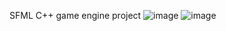 SFML C++ game engine project
![image](https://github.com/user-attachments/assets/87753d91-9c13-40bd-8291-46a54809976e)
![image](https://github.com/user-attachments/assets/f763d95c-a5d5-46b5-9c25-bda3ecd01973)


